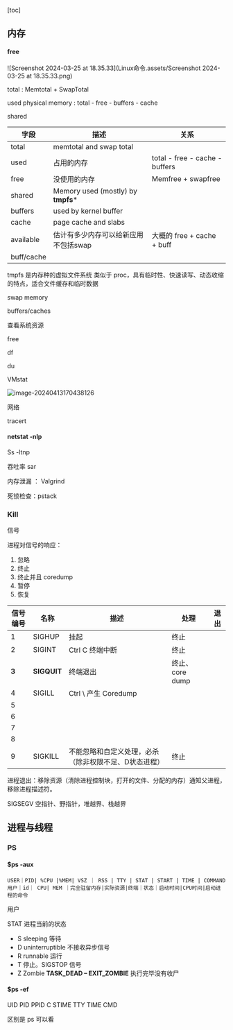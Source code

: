 



[toc]



## 内存

#### free

![Screenshot 2024-03-25 at 18.35.33](Linux命令.assets/Screenshot 2024-03-25 at 18.35.33.png)

total : Memtotal + SwapTotal 

used physical memory : total - free - buffers - cache

shared 

| 字段       | 描述                                  | 关系                           |
| ---------- | ------------------------------------- | ------------------------------ |
| total      | memtotal and swap total               |                                |
| used       | 占用的内存                            | total - free - cache - buffers |
| free       | 没使用的内存                          | Memfree + swapfree             |
| shared     | Memory used (mostly) by **tmpfs***    |                                |
| buffers    | used by kernel buffer                 |                                |
| cache      | page cache and slabs                  |                                |
| available  | 估计有多少内存可以给新应用 不包括swap | 大概的 free + cache + buff     |
| buff/cache |                                       |                                |

tmpfs 是内存种的虚拟文件系统 类似于 proc，具有临时性、快速读写、动态收缩的特点，适合文件缓存和临时数据

swap memory

buffers/caches



查看系统资源

free

df

du

VMstat

![image-20240413170438126](C:\Users\19183\AppData\Roaming\Typora\typora-user-images\image-20240413170438126.png)

网络

tracert

#### netstat -nlp



Ss -ltnp

吞吐率 sar







内存泄漏 ： Valgrind

死锁检查：pstack <pid>





### Kill

信号

进程对信号的响应：

1. 忽略
2. 终止
3. 终止并且 coredump
4. 暂停
5. 恢复

| 信号编号 | 名称        | 描述                                                  | 处理            | 退出 |
| -------- | ----------- | ----------------------------------------------------- | --------------- | ---- |
| 1        | SIGHUP      | 挂起                                                  | 终止            |      |
| 2        | SIGINT      | Ctrl C 终端中断                                       | 终止            |      |
| **3**    | **SIGQUIT** | 终端退出                                              | 终止、core dump |      |
| 4        | SIGILL      | Ctrl \ 产生 Coredump                                  |                 |      |
| 5        |             |                                                       |                 |      |
| 6        |             |                                                       |                 |      |
| 7        |             |                                                       |                 |      |
| 8        |             |                                                       |                 |      |
| 9        | SIGKILL     | 不能忽略和自定义处理，必杀（除非权限不足、D状态进程） | 终止            |      |

进程退出：移除资源（清除进程控制块，打开的文件、分配的内存）通知父进程，移除进程描述符。

SIGSEGV 空指针、野指针，堆越界、栈越界



## 进程与线程

### PS

#### $ps -aux 

 ```
 USER｜PID| %CPU |%MEM| VSZ ｜ RSS | TTY | STAT | START | TIME | COMMAND
 用户｜id｜ CPU| MEM ｜完全驻留内存|实际资源|终端｜状态｜启动时间|CPU时间|启动进程的命令
 ```

用户


STAT 进程当前的状态

*  S sleeping 等待
* D uninterruptible 不接收异步信号
* R runnable 运行
* T 停止。SIGSTOP 信号
* Z Zombie **TASK_DEAD – EXIT_ZOMBIE** 执行完毕没有收尸



#### $ps -ef  

UID        PID  PPID  C STIME TTY          TIME CMD

区别是 ps 可以看